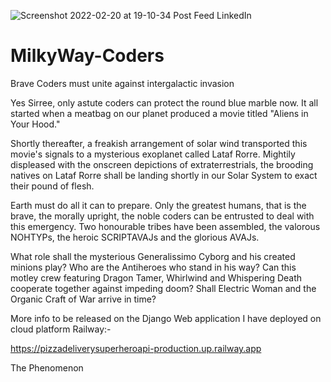 ![Screenshot 2022-02-20 at 19-10-34 Post Feed LinkedIn](https://user-images.githubusercontent.com/96743401/154853236-9e110d86-39b6-4158-a5ef-7099b933e42c.png)

# MilkyWay-Coders
Brave Coders must unite against intergalactic invasion

Yes Sirree, only astute coders can protect the round blue marble now.
It all started when a meatbag on our planet produced a movie titled "Aliens in Your Hood." 

Shortly thereafter, a freakish arrangement of solar wind transported this movie's signals to a mysterious exoplanet called Lataf Rorre.
Mightily displeased with the onscreen depictions of extraterrestrials, the brooding natives on Lataf Rorre shall be landing shortly in our Solar System to exact their pound of flesh.

Earth must do all it can to prepare. Only the greatest humans, that is the brave, the morally upright, the noble coders can be entrusted to deal with this emergency. 
Two honourable tribes have been assembled, the valorous NOHTYPs, the heroic SCRIPTAVAJs and the glorious AVAJs.

What role shall the mysterious Generalissimo Cyborg and his created minions play? Who are the Antiheroes who stand in his way?
Can this motley crew featuring Dragon Tamer, Whirlwind and Whispering Death cooperate together against impeding doom? Shall Electric Woman and the Organic Craft of War arrive in time? 

More info to be released on the Django Web application I have deployed on cloud platform Railway:-

https://pizzadeliverysuperheroapi-production.up.railway.app

The Phenomenon 
